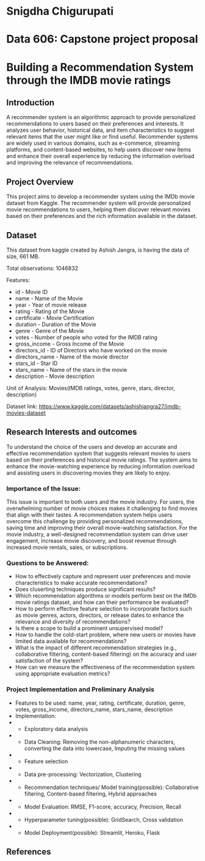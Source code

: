 # Snigdha Chigurupati

# Data 606: Capstone project proposal

# Building a Recommendation System through the IMDB movie ratings

## Introduction
A recommender system is an algorithmic approach to provide personalized recommendations to users based on their preferences and interests. It analyzes user behavior, historical data, and item characteristics to suggest relevant items that the user might like or find useful. Recommender systems are widely used in various domains, such as e-commerce, streaming platforms, and content-based websites, to help users discover new items and enhance their overall experience by reducing the information overload and improving the relevance of recommendations.

## Project Overview
This project aims to develop a recommender system using the IMDb movie dataset from Kaggle. The recommender system will provide personalized movie recommendations to users, helping them discover relevant movies based on their preferences and the rich information available in the dataset.

## Dataset
This dataset from kaggle created by Ashish Jangra, is having the data of size, 661 MB.

Total observations: 1046832

Features:
- id - Movie ID
- name - Name of the Movie
- year - Year of movie release
- rating - Rating of the Movie
- certificate - Movie Certification
- duration - Duration of the Movie
- genre - Genre of the Movie
- votes - Number of people who voted for the IMDB rating
- gross_income - Gross Income of the Movie
- directors_id - ID of Directors who have worked on the movie
- directors_name - Name of the movie director
- stars_id - Star ID
- stars_name - Name of the stars in the movie
- description - Movie description

Unit of Analysis: Movies(IMDB ratings, votes, genre, stars, director, description)

Dataset link: https://www.kaggle.com/datasets/ashishjangra27/imdb-movies-dataset

## Research Interests and outcomes
To understand the choice of the users and develop an accurate and effective recommendation system that suggests relevant movies to users based on their preferences and historical movie ratings. The system aims to enhance the movie-watching experience by reducing information overload and assisting users in discovering movies they are likely to enjoy.

### Importance of the Issue:
This issue is important to both users and the movie industry. For users, the overwhelming number of movie choices makes it challenging to find movies that align with their tastes. A recommendation system helps users overcome this challenge by providing personalized recommendations, saving time and improving their overall movie-watching satisfaction. For the movie industry, a well-designed recommendation system can drive user engagement, increase movie discovery, and boost revenue through increased movie rentals, sales, or subscriptions.

### Questions to be Answered:
- How to effectively capture and represent user preferences and movie characteristics to make accurate recommendations?
- Does cluserting techniques produce significant results?
- Which recommendation algorithms or models perform best on the IMDb movie ratings dataset, and how can their performance be evaluated?
- How to perform effective feature selection to incorporate factors such as movie genres, actors, directors, or release dates to enhance the relevance and diversity of recommendations?
- Is there a scope to build a prominent unsupervised model?
- How to handle the cold-start problem, where new users or movies have limited data available for recommendations?
- What is the impact of different recommendation strategies (e.g., collaborative filtering, content-based filtering) on the accuracy and user satisfaction of the system?
- How can we measure the effectiveness of the recommendation system using appropriate evaluation metrics?

### Project Implementation and Preliminary Analysis
- Features to be used: name, year, rating, certificate, duration, genre, votes, gross_income, directors_name, stars_name, description
- Implementation:
- - Exploratory data analysis
- - Data Cleaning: Removing the non-alphanumeric characters, converting the data into lowercase, Imputing the missing values
- - Feature selection
- - Data pre-processing: Vectorization, Clustering
- - Recommendation techniques/ Model training(possible): Collaborative filtering, Content-based filtering, Hybrid approaches
- - Model Evaluation: RMSE, F1-score, accuracy, Precision, Recall
- - Hyperparameter tuning(possible): GridSearch, Cross validation
- - Model Deployment(possible): Streamlit, Heroku, Flask

## References
